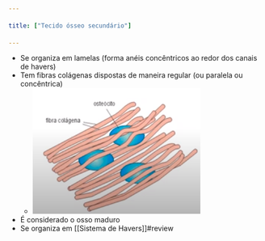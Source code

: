 ```yaml
---

title: ["Tecido ósseo secundário"]

---
```

+ Se organiza em lamelas (forma anéis concêntricos ao redor dos canais de havers)
+ Tem fibras colágenas dispostas de maneira regular (ou paralela ou concêntrica)
	+ ![Pasted image 20210415175802.png](Pasted%20image%2020210415175802.png)
+ É considerado o osso maduro
+ Se organiza em [[Sistema de Havers]]#review 
